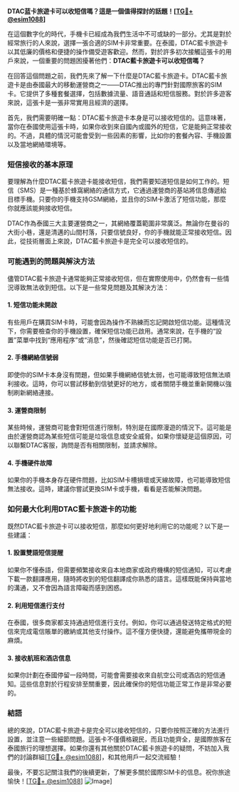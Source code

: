 **DTAC蓝卡旅遊卡可以收短信嗎？這是一個值得探討的話題！[[TG💪+ @esim1088](https://t.me/s/esim1088)]**

在這個數字化的時代，手機卡已經成為我們生活中不可或缺的一部分。尤其是對於經常旅行的人來說，選擇一張合適的SIM卡非常重要。在泰國，DTAC藍卡旅遊卡以其低廉的價格和便捷的操作備受遊客歡迎。然而，對於許多初次接觸這張卡的用戶來說，一個重要的問題困擾著他們：**DTAC藍卡旅遊卡可以收短信嗎？**

在回答這個問題之前，我們先來了解一下什麼是DTAC藍卡旅遊卡。DTAC藍卡旅遊卡是由泰國最大的移動運營商之一——DTAC推出的專門針對國際旅客的SIM卡。它提供了多種套餐選擇，包括數據流量、語音通話和短信服務。對於許多遊客來說，這張卡是一張非常實用且經濟的選擇。

首先，我們需要明確一點：DTAC藍卡旅遊卡本身是可以接收短信的。這意味著，當你在泰國使用這張卡時，如果你收到來自國內或國外的短信，它是能夠正常接收的。不過，具體的情況可能會受到一些因素的影響，比如你的套餐內容、手機設置以及當地網絡環境等。

### **短信接收的基本原理**

要理解為什麼DTAC藍卡旅遊卡能接收短信，我們需要知道短信是如何工作的。短信（SMS）是一種基於蜂窩網絡的通信方式，它通過運營商的基站將信息傳遞給目標手機。只要你的手機支持GSM網絡，並且你的SIM卡激活了短信功能，那麼你就應該能夠接收短信。

DTAC作為泰國三大主要運營商之一，其網絡覆蓋範圍非常廣泛。無論你在曼谷的大街小巷，還是清邁的山間村落，只要信號良好，你的手機就能正常接收短信。因此，從技術層面上來說，DTAC藍卡旅遊卡是完全可以接收短信的。

### **可能遇到的問題與解決方法**

儘管DTAC藍卡旅遊卡通常能夠正常接收短信，但在實際使用中，仍然會有一些情況導致無法收到短信。以下是一些常見問題及其解決方法：

#### **1. 短信功能未開啟**
有些用戶在購買SIM卡時，可能會因為操作不熟練而忘記開啟短信功能。這種情況下，你需要檢查你的手機設置，確保短信功能已啟用。通常來說，在手機的“設置”菜單中找到“應用程序”或“消息”，然後確認短信功能是否已打開。

#### **2. 手機網絡信號弱**
即使你的SIM卡本身沒有問題，但如果手機網絡信號太弱，也可能導致短信無法順利接收。這時，你可以嘗試移動到信號更好的地方，或者關閉手機並重新開機以強制刷新網絡連接。

#### **3. 運營商限制**
某些時候，運營商可能會對短信進行限制，特別是在國際漫遊的情況下。這可能是由於運營商認為某些短信可能是垃圾信息或安全威脅。如果你懷疑是這個原因，可以聯繫DTAC客服，詢問是否有相關限制，並請求解除。

#### **4. 手機硬件故障**
如果你的手機本身存在硬件問題，比如SIM卡槽損壞或天線故障，也可能導致短信無法接收。這時，建議你嘗試更換SIM卡或手機，看看是否能解決問題。

### **如何最大化利用DTAC藍卡旅遊卡的功能**

既然DTAC藍卡旅遊卡可以接收短信，那麼如何更好地利用它的功能呢？以下是一些建議：

#### **1. 設置雙語短信提醒**
如果你不懂泰語，但需要頻繁接收來自本地商家或政府機構的短信通知，可以考慮下載一款翻譯應用，隨時將收到的短信翻譯成你熟悉的語言。這樣既能保持與當地的溝通，又不會因為語言障礙而感到困惑。

#### **2. 利用短信進行支付**
在泰國，很多商家都支持通過短信進行支付。例如，你可以通過發送特定格式的短信來完成電信賬單的繳納或其他支付操作。這不僅方便快捷，還能避免攜帶現金的麻煩。

#### **3. 接收航班和酒店信息**
如果你計劃在泰國停留一段時間，可能會需要接收來自航空公司或酒店的短信通知。這些信息對於行程安排至關重要，因此確保你的短信功能正常工作是非常必要的。

### **結語**

總的來說，DTAC藍卡旅遊卡是完全可以接收短信的，只要你按照正確的方法進行設置，並注意一些細節問題。這張卡不僅價格親民，而且功能齊全，是國際旅客在泰國旅行的理想選擇。如果你還有其他關於DTAC藍卡旅遊卡的疑問，不妨加入我們的討論群組[[TG💪+ @esim1088](https://t.me/s/esim1088)]，和其他用戶一起交流經驗！

最後，不要忘記關注我們的後續更新，了解更多關於國際SIM卡的信息。祝你旅途愉快！[[TG💪+ @esim1088](https://t.me/s/esim1088)] ![Image](https://i.postimg.cc/4NQfJmqS/Snipaste-2025-05-13-00-14-12.png)]